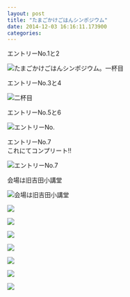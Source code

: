 ```yaml
---
layout: post
title: "たまごかけごはんシンポジウム"
date: 2014-12-03 16:16:11.173900
categories: 
---
```


エントリーNo.1と2

![たまごかけごはんシンポジウム。一杯目](/assets/images/201410/10727381_694149277347064_963916120_n.jpg)

エントリーNo.3と4

![二杯目](/assets/images/201410/10735421_625917000858279_822471720_n.jpg)

エントリーNo.5と6

![エントリーNo.](/assets/images/201410/10723711_767123696698368_942529120_n.jpg)

エントリーNo.7  
これにてコンプリート‼️

![エントリーNo.7](/assets/images/201410/10004143_765613753503731_409159896_n.jpg)

会場は旧吉田小講堂

![会場は旧吉田小講堂](/assets/images/201410/928328_551404828320347_605417916_n.jpg)

![](/assets/images/201410/10735599_1503519999906157_1667820952_n.jpg)

![](/assets/images/201410/10731443_437233746483210_265987742_n.jpg)

![](/assets/images/201410/10724605_605594049563932_483548394_n.jpg)

![](/assets/images/201410/10723859_365117150311158_135732773_n.jpg)

![](/assets/images/201410/10727384_284211528439224_1960388108_n.jpg)

![](/assets/images/201410/10735322_636395769814180_1499443897_n.jpg)

![](/assets/images/201410/10005218_1497884437127586_1590578269_n.jpg)


